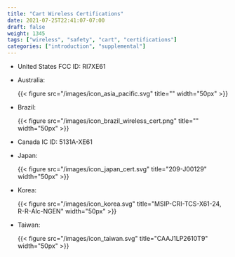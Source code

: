 ```yaml
---
title: "Cart Wireless Certifications"
date: 2021-07-25T22:41:07-07:00
draft: false
weight: 1345
tags: ["wireless", "safety", "cart", "certifications"]
categories: ["introduction", "supplemental"]
---
```


* United States FCC ID: RI7XE61
* Australia:

    {{< figure src="/images/icon_asia_pacific.svg" title="" width="50px" >}}

* Brazil:

    {{< figure src="/images/icon_brazil_wireless_cert.png" title="" width="50px" >}}

* Canada IC ID: 5131A-XE61
* Japan:

    {{< figure src="/images/icon_japan_cert.svg" title="209-J00129" width="50px" >}}

* Korea:

    {{< figure src="/images/icon_korea.svg" title="MSIP-CRI-TCS-X61-24, R-R-Alc-NGEN" width="50px" >}}

* Taiwan:

    {{< figure src="/images/icon_taiwan.svg" title="CAAJ1LP2610T9" width="50px" >}}

